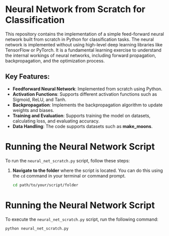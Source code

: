# Neural Network from Scratch for Classification

This repository contains the implementation of a simple feed-forward neural network built from scratch in Python for classification tasks. The neural network is implemented without using high-level deep learning libraries like TensorFlow or PyTorch. It is a fundamental learning exercise to understand the internal workings of neural networks, including forward propagation, backpropagation, and the optimization process.

## Key Features:
- **Feedforward Neural Network**: Implemented from scratch using Python.
- **Activation Functions**: Supports different activation functions such as Sigmoid, ReLU, and Tanh.
- **Backpropagation**: Implements the backpropagation algorithm to update weights and biases.
- **Training and Evaluation**: Supports training the model on datasets, calculating loss, and evaluating accuracy.
- **Data Handling**: The code supports datasets such as  **make_moons**.

# Running the Neural Network Script

To run the `neural_net_scratch.py` script, follow these steps:

1. **Navigate to the folder** where the script is located. You can do this using the `cd` command in your terminal or command prompt.

   ```bash
   cd path/to/your/script/folder
# Running the Neural Network Script

To execute the `neural_net_scratch.py` script, run the following command:

```bash
python neural_net_scratch.py
